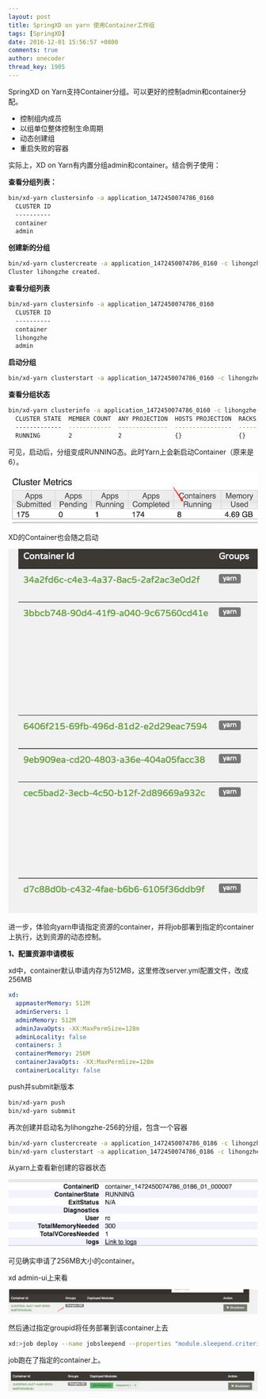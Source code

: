 ```yaml
---
layout: post
title: SpringXD on yarn 使用Container工作组
tags: [SpringXD]
date: 2016-12-01 15:56:57 +0800
comments: true
author: onecoder
thread_key: 1905
---
```

SpringXD on Yarn支持Container分组。可以更好的控制admin和container分配。

* 控制组内成员
* 以组单位整体控制生命周期
* 动态创建组
* 重启失败的容器

<!--break-->

实际上，XD on Yarn有内置分组admin和container。结合例子使用：

**查看分组列表：**

```bash
bin/xd-yarn clustersinfo -a application_1472450074786_0160
  CLUSTER ID
  ----------
  container
  admin
```

**创建新的分组**

```bash
bin/xd-yarn clustercreate -a application_1472450074786_0160 -c lihongzhe -i container-nolocality-template -p default -w 2
Cluster lihongzhe created.
```

**查看分组列表**

```bash
bin/xd-yarn clustersinfo -a application_1472450074786_0160
  CLUSTER ID
  ----------
  container
  lihongzhe
  admin
```

**启动分组**

```bash
bin/xd-yarn clusterstart -a application_1472450074786_0160 -c lihongzhe
```

**查看分组状态**

```bash
bin/xd-yarn clusterinfo -a application_1472450074786_0160 -c lihongzhe -v
  CLUSTER STATE  MEMBER COUNT  ANY PROJECTION  HOSTS PROJECTION  RACKS PROJECTION  ANY SATISFY  HOSTS SATISFY  RACKS SATISFY
  -------------  ------------  --------------  ----------------  ----------------  -----------  -------------  -------------
  RUNNING        2             2               {}                {}                0            {}             {}
```

可见，启动后，分组变成RUNNING态。此时Yarn上会新启动Container（原来是6）。

![](/images/post/xd-on-yarn-groups/yarn-rm-containers-8.png)

XD的Container也会随之启动

![](/images/post/xd-on-yarn-groups/xd-container-list.png)


进一步，体验向yarn申请指定资源的container，并将job部署到指定的container上执行，达到资源的动态控制。

**1、配置资源申请模板**

xd中，container默认申请内存为512MB，这里修改server.yml配置文件，改成256MB

```yaml
xd:
  appmasterMemory: 512M
  adminServers: 1
  adminMemory: 512M
  adminJavaOpts: -XX:MaxPermSize=128m
  adminLocality: false
  containers: 3
  containerMemory: 256M
  containerJavaOpts: -XX:MaxPermSize=128m
  containerLocality: false
```

push并submit新版本

```bash
bin/xd-yarn push
bin/xd-yarn submmit
```

再次创建并启动名为lihongzhe-256的分组，包含一个容器

```bash
bin/xd-yarn clustercreate -a application_1472450074786_0186 -c lihongzhe-256 -i container-nolocality-template -p default -w 1 -g lihongzhe-256
bin/xd-yarn clusterstart -a application_1472450074786_0186 -c lihongzhe-256
```

从yarn上查看新创建的容器状态

![](/images/post/xd-on-yarn-groups/yarn-container-info.png)

可见确实申请了256MB大小的container。

xd admin-ui上来看

![](/images/post/xd-on-yarn-groups/xd-container-groups.png)

然后通过指定groupid将任务部署到该container上去

```bash
xd:>job deploy --name jobsleepend --properties "module.sleepend.criteria=groups.equals('lihongzhe-256')"
```

job跑在了指定的container上。

![](/images/post/xd-on-yarn-groups/deploy-to-groups.png)